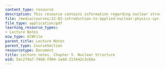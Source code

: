 ```yaml
---
content_type: resource
description: This resource contains information regarding nuclear structure.
file: /media/courses/22-02-introduction-to-applied-nuclear-physics-spring-2012/5ac279a77468f9041a4d213442c3cb6a_MIT22_02S12_lec_ch5.pdf
file_type: application/pdf
learning_resource_types:
- Lecture Notes
ocw_type: OCWFile
parent_title: Lecture Notes
parent_type: CourseSection
resourcetype: Document
title: Lecture notes, Chapter 5. Nuclear Structure
uid: 5ac279a7-7468-f904-1a4d-213442c3cb6a
---
```

